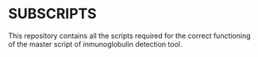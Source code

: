 # SUBSCRIPTS
This repository contains all the scripts required for the correct functioning of the master script of inmunoglobulin detection tool.
